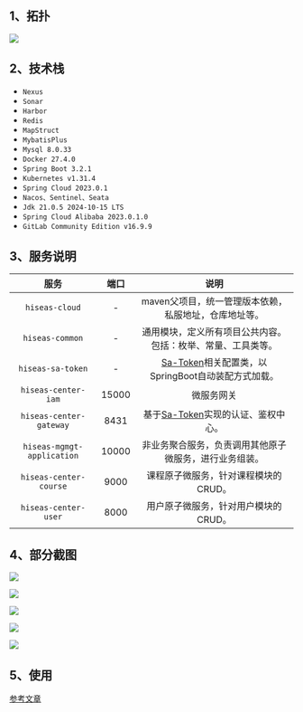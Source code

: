 ## 1、拓扑

![](https://gblog-1258458597.cos.ap-chengdu.myqcloud.com/images/image-20250208001433721.png)

## 2、技术栈

- `Nexus`
- `Sonar`
- `Harbor`
- `Redis`
- `MapStruct`
- `MybatisPlus`
- `Mysql 8.0.33`
- `Docker 27.4.0`
- `Spring Boot 3.2.1`
- `Kubernetes v1.31.4`
- `Spring Cloud 2023.0.1`
- `Nacos、Sentinel、Seata`
- `Jdk 21.0.5 2024-10-15 LTS`
- `Spring Cloud Alibaba 2023.0.1.0`
- `GitLab Community Edition v16.9.9`

## 3、服务说明

|            服务            | 端口  |                             说明                             |
| :------------------------: | :---: | :----------------------------------------------------------: |
|       `hiseas-cloud`       |   -   |    maven父项目，统一管理版本依赖，私服地址，仓库地址等。     |
|      `hiseas-common`       |   -   | 通用模块，定义所有项目公共内容。包括：枚举、常量、工具类等。 |
|     `hiseas-sa-token`      |   -   | [Sa-Token](https://sa-token.cc/)相关配置类，以SpringBoot自动装配方式加载。 |
|    `hiseas-center-iam`     | 15000 |                          微服务网关                          |
|  `hiseas-center-gateway`   | 8431  |  基于[Sa-Token](https://sa-token.cc/)实现的认证、鉴权中心。  |
| `hiseas-mgmgt-application` | 10000 |    非业务聚合服务，负责调用其他原子微服务，进行业务组装。    |
|   `hiseas-center-course`   | 9000  |             课程原子微服务，针对课程模块的CRUD。             |
|    `hiseas-center-user`    | 8000  |             用户原子微服务，针对用户模块的CRUD。             |

## 4、部分截图

![](https://gblog-1258458597.cos.ap-chengdu.myqcloud.com/images/image-20250207232147376.png)

![](https://gblog-1258458597.cos.ap-chengdu.myqcloud.com/images/image-20250207233044187.png)

![](https://gblog-1258458597.cos.ap-chengdu.myqcloud.com/images/image-20250207234320196.png)

![](https://gblog-1258458597.cos.ap-chengdu.myqcloud.com/images/image-20250208142544639.png)

![](https://gblog-1258458597.cos.ap-chengdu.myqcloud.com/images/image-20250208160327106.png)

## 5、使用

[参考文章](https://www.zhengxiang.cc/blog/01-devops-environment-prepare/devops-environment-prepare)
